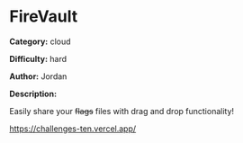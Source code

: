 # FireVault

**Category:** cloud

**Difficulty:** hard

**Author:** Jordan

**Description:**

Easily share your ~~flags~~ files with drag and drop functionality!

https://challenges-ten.vercel.app/
